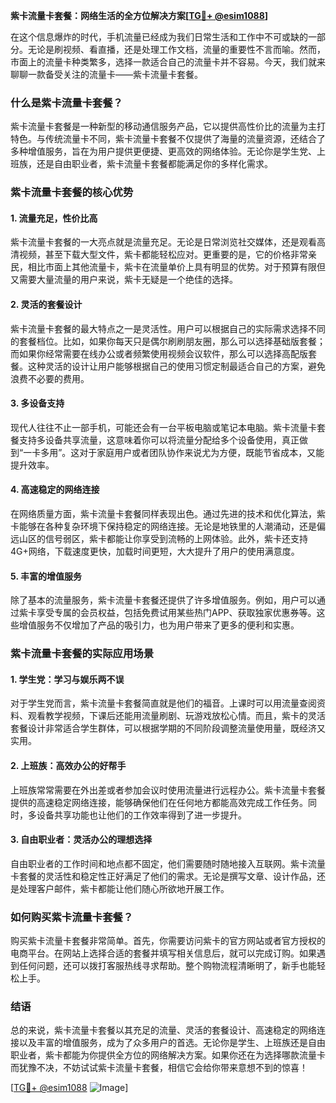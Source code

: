 **紫卡流量卡套餐：网络生活的全方位解决方案[[TG💪+ @esim1088](https://t.me/s/esim1088)]**

在这个信息爆炸的时代，手机流量已经成为我们日常生活和工作中不可或缺的一部分。无论是刷视频、看直播，还是处理工作文档，流量的重要性不言而喻。然而，市面上的流量卡种类繁多，选择一款适合自己的流量卡并不容易。今天，我们就来聊聊一款备受关注的流量卡——紫卡流量卡套餐。

### **什么是紫卡流量卡套餐？**

紫卡流量卡套餐是一种新型的移动通信服务产品，它以提供高性价比的流量为主打特色。与传统流量卡不同，紫卡流量卡套餐不仅提供了海量的流量资源，还结合了多种增值服务，旨在为用户提供更便捷、更高效的网络体验。无论你是学生党、上班族，还是自由职业者，紫卡流量卡套餐都能满足你的多样化需求。

### **紫卡流量卡套餐的核心优势**

#### **1. 流量充足，性价比高**
紫卡流量卡套餐的一大亮点就是流量充足。无论是日常浏览社交媒体，还是观看高清视频，甚至下载大型文件，紫卡都能轻松应对。更重要的是，它的价格非常亲民，相比市面上其他流量卡，紫卡在流量单价上具有明显的优势。对于预算有限但又需要大量流量的用户来说，紫卡无疑是一个绝佳的选择。

#### **2. 灵活的套餐设计**
紫卡流量卡套餐的最大特点之一是灵活性。用户可以根据自己的实际需求选择不同的套餐档位。比如，如果你每天只是偶尔刷刷朋友圈，那么可以选择基础版套餐；而如果你经常需要在线办公或者频繁使用视频会议软件，那么可以选择高配版套餐。这种灵活的设计让用户能够根据自己的使用习惯定制最适合自己的方案，避免浪费不必要的费用。

#### **3. 多设备支持**
现代人往往不止一部手机，可能还会有一台平板电脑或笔记本电脑。紫卡流量卡套餐支持多设备共享流量，这意味着你可以将流量分配给多个设备使用，真正做到“一卡多用”。这对于家庭用户或者团队协作来说尤为方便，既能节省成本，又能提升效率。

#### **4. 高速稳定的网络连接**
在网络质量方面，紫卡流量卡套餐同样表现出色。通过先进的技术和优化算法，紫卡能够在各种复杂环境下保持稳定的网络连接。无论是地铁里的人潮涌动，还是偏远山区的信号弱区，紫卡都能让你享受到流畅的上网体验。此外，紫卡还支持4G+网络，下载速度更快，加载时间更短，大大提升了用户的使用满意度。

#### **5. 丰富的增值服务**
除了基本的流量服务，紫卡流量卡套餐还提供了许多增值服务。例如，用户可以通过紫卡享受专属的会员权益，包括免费试用某些热门APP、获取独家优惠券等。这些增值服务不仅增加了产品的吸引力，也为用户带来了更多的便利和实惠。

### **紫卡流量卡套餐的实际应用场景**

#### **1. 学生党：学习与娱乐两不误**
对于学生党而言，紫卡流量卡套餐简直就是他们的福音。上课时可以用流量查阅资料、观看教学视频，下课后还能用流量刷剧、玩游戏放松心情。而且，紫卡的灵活套餐设计非常适合学生群体，可以根据学期的不同阶段调整流量使用量，既经济又实用。

#### **2. 上班族：高效办公的好帮手**
上班族常常需要在外出差或者参加会议时使用流量进行远程办公。紫卡流量卡套餐提供的高速稳定网络连接，能够确保他们在任何地方都能高效完成工作任务。同时，多设备共享功能也让他们的工作效率得到了进一步提升。

#### **3. 自由职业者：灵活办公的理想选择**
自由职业者的工作时间和地点都不固定，他们需要随时随地接入互联网。紫卡流量卡套餐的灵活性和稳定性正好满足了他们的需求。无论是撰写文章、设计作品，还是处理客户邮件，紫卡都能让他们随心所欲地开展工作。

### **如何购买紫卡流量卡套餐？**

购买紫卡流量卡套餐非常简单。首先，你需要访问紫卡的官方网站或者官方授权的电商平台。在网站上选择合适的套餐并填写相关信息后，就可以完成订购。如果遇到任何问题，还可以拨打客服热线寻求帮助。整个购物流程清晰明了，新手也能轻松上手。

### **结语**

总的来说，紫卡流量卡套餐以其充足的流量、灵活的套餐设计、高速稳定的网络连接以及丰富的增值服务，成为了众多用户的首选。无论你是学生、上班族还是自由职业者，紫卡都能为你提供全方位的网络解决方案。如果你还在为选择哪款流量卡而犹豫不决，不妨试试紫卡流量卡套餐，相信它会给你带来意想不到的惊喜！

[[TG💪+ @esim1088](https://t.me/s/esim1088) ![Image](https://i.postimg.cc/4NQfJmqS/Snipaste-2025-05-13-00-14-12.png)]
